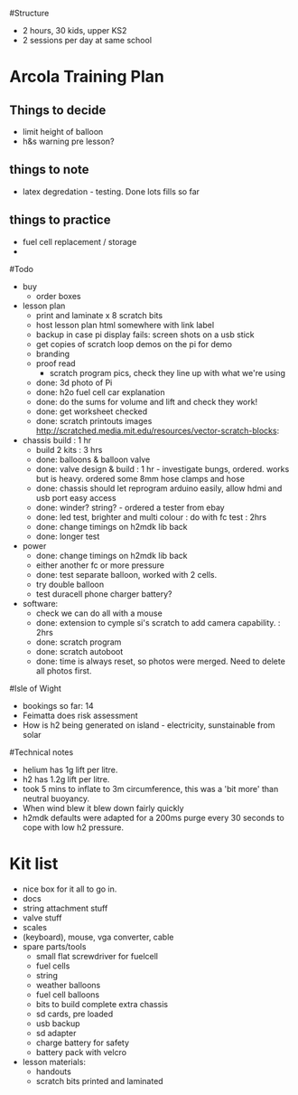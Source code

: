 #Structure

* 2 hours, 30 kids, upper KS2
* 2 sessions per day at same school

# Arcola Training Plan

## Things to decide

* limit height of balloon
* h&s warning pre lesson?

## things to note

* latex degredation - testing. Done lots fills so far

## things to practice

* fuel cell replacement / storage
* 

#Todo

* buy
    * order boxes
* lesson plan 
    * print and laminate x 8 scratch bits
    * host lesson plan html somewhere with link label
    * backup in case pi display fails: screen shots on a usb stick
    * get copies of scratch loop demos on the pi for demo
    * branding
    * proof read
        * scratch program pics, check they line up with what we're using
    * done: 3d photo of Pi
    * done: h2o fuel cell car explanation
    * done: do the sums for volume and lift and check they work!
    * done: get worksheet checked
    * done: scratch printouts images http://scratched.media.mit.edu/resources/vector-scratch-blocks:
* chassis build : 1 hr
    * build 2 kits : 3 hrs
    * done: balloons & balloon valve
    * done: valve design & build : 1 hr - investigate bungs, ordered. works but is heavy. ordered some 8mm hose clamps and hose
    * done: chassis should let reprogram arduino easily, allow hdmi and usb port easy access
    * done: winder? string? - ordered a tester from ebay
    * done: led test, brighter and multi colour : do with fc test : 2hrs
    * done: change timings on h2mdk lib back
    * done: longer test
* power
    * done: change timings on h2mdk lib back
    * either another fc or more pressure
    * done: test separate balloon, worked with 2 cells.
    * try double balloon
    * test duracell phone charger battery?
* software:
    * check we can do all with a mouse
    * done: extension to cymple si's scratch to add camera capability. : 2hrs
    * done: scratch program
    * done: scratch autoboot
    * done: time is always reset, so photos were merged. Need to delete all photos first.


#Isle of Wight

* bookings so far: 14
* Feimatta does risk assessment
* How is h2 being generated on island - electricity, sunstainable from solar

#Technical notes

* helium has 1g lift per litre.
* h2 has 1.2g lift per litre.
* took 5 mins to inflate to 3m circumference, this was a 'bit more' than neutral buoyancy. 
* When wind blew it blew down fairly quickly
* h2mdk defaults were adapted for a 200ms purge every 30 seconds to cope with low h2 pressure.

# Kit list

* nice box for it all to go in.
* docs
* string attachment stuff
* valve stuff
* scales
* (keyboard), mouse, vga converter, cable
* spare parts/tools
    * small flat screwdriver for fuelcell
    * fuel cells
    * string
    * weather balloons
    * fuel cell balloons
    * bits to build complete extra chassis
    * sd cards, pre loaded
    * usb backup
    * sd adapter
    * charge battery for safety
    * battery pack with velcro
* lesson materials:
    * handouts
    * scratch bits printed and laminated
